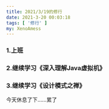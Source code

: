 ```yaml
---
title: 2021/3/19的修行
date: 2021-3-20 00:03:18
tags: [ '修行' ]
my: XenoAmess
---
```


### 1.上班

### 2.继续学习《深入理解Java虚拟机》

### 3.继续学习《设计模式之禅》

今天休息了下……累了
